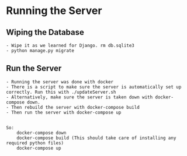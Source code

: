 # Running the Server

## Wiping the Database
    - Wipe it as we learned for Django. rm db.sqlite3
    - python manage.py migrate

## Run the Server
    - Running the server was done with docker
    - There is a script to make sure the server is automatically set up correctly. Run this with ./updateServer.sh
    - Alternatively, make sure the server is taken down with docker-compose down.
    - Then rebuild the server with docker-compose build
    - Then run the server with docker-compose up


    So:
        docker-compose down
        docker-compose build (This should take care of installing any required python files)
        docker-compose up


